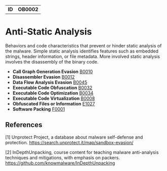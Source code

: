 |||
|---|---|
|**ID**|**OB0002**|


# Anti-Static Analysis
Behaviors and code characteristics that prevent or hinder static analysis of the malware. Simple static analysis identifies features such as embedded strings, header information, or file metadata. More involved static analysis involves the disassembly of the binary code.

* **Call Graph Generation Evasion** [B0010](../anti-static-analysis/evade-call-graph.md)
* **Disassembler Evasion** [B0012](../anti-static-analysis/evade-disassembler.md)
* **Data Flow Analysis Evasion** [B0045](../anti-static-analysis/evade-data-flow-analysis.md)
* **Executable Code Obfuscation** [B0032](../anti-static-analysis/exe-code-obfuscate.md)
* **Executable Code Optimization** [B0034](../anti-static-analysis/exe-code-optimize.md)
* **Executable Code Virtualization** [B0008](../anti-static-analysis/exe-code-virtualize.md)
* **Obfuscated Files or Information** [E1027](../defense-evasion/obfuscate-files.md)
* **Software Packing** [F0001](../anti-static-analysis/software-packing.md)

References
----------
<a name="1">[1]</a> Unprotect Project, a database about malware self-defense and protection. https://search.unprotect.it/map/sandbox-evasion/

<a name="2">[2]</a> InDepthUnpacking, course content for teaching malware anti-analysis techniques and mitigations, with emphasis on packers. https://github.com/knowmalware/InDepthUnpacking

